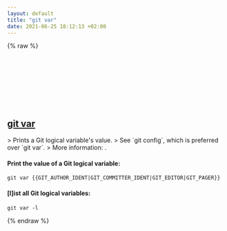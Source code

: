 ```yaml
---
layout: default
title: "git var"
date: 2021-06-25 18:12:13 +02:00
---
```

{% raw %}
<h2 id="git-var">
  <a href="/en/common/git-var.html">git var</a> <a href="#git-var"><svg class="icon">
    <use href="/assets/images/unicode_sprite.svg#link" />
  </svg></a>
</h2>
> Prints a Git logical variable's value.
> See `git config`, which is preferred over `git var`.
> More information: <https://git-scm.com/docs/git-var>.

#### Print the value of a Git logical variable:
```shell
git var {{GIT_AUTHOR_IDENT|GIT_COMMITTER_IDENT|GIT_EDITOR|GIT_PAGER}}
```
#### [l]ist all Git logical variables:
```shell
git var -l
```
{% endraw %}